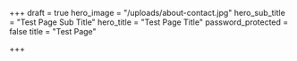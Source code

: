 +++
draft = true
hero_image = "/uploads/about-contact.jpg"
hero_sub_title = "Test Page Sub Title"
hero_title = "Test Page Title"
password_protected = false
title = "Test Page"

+++
